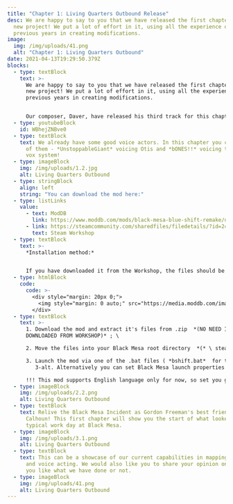 ```yaml
---
title: "Chapter 1: Living Quarters Outbound Release"
desc: We are happy to say to you that we have released the first chapter of our
  new project! We put a lot of effort in it, using all the experience of
  previous years in creating modifications.
image:
  img: /img/uploads/41.png
  alt: "Chapter 1: Living Quarters Outbound"
date: 2021-04-13T19:29:50.379Z
blocks:
  - type: textBlock
    text: >-
      We are happy to say to you that we have released the first chapter of our
      new project! We put a lot of effort in it, using all the experience of
      previous years in creating modifications. 


      Our composer, Daver, have released his third track for this chapter on Youtube!
  - type: youtubeBlock
    id: WBhejZNBve0
  - type: textBlock
    text: We already have some good voice actors. In this chapter you can hear some
      of them - *UnstoppableGiant* voicing Otis and *bONES!!* voicing the tram
      vox system!
  - type: imageBlock
    img: /img/uploads/1.2.jpg
    alt: Living Quarters Outbound
  - type: stringBlock
    align: left
    string: "You can download the mod here:"
  - type: listLinks
    value:
      - text: ModDB
        link: https://www.moddb.com/mods/black-mesa-blue-shift-remake/downloads/black-mesa-blue-shift-chapter-1-living-quarters-outbound
      - link: https://steamcommunity.com/sharedfiles/filedetails/?id=2424633574
        text: Steam Workshop
  - type: textBlock
    text: >-
      *Installation method:*


      If you have downloaded it from the Workshop, the files should be there (near the directory where the game located):
  - type: htmlBlock
    code:
      code: >-
        <div style="margin: 20px 0;">
          <img style="margin: 0 auto;" src="https://media.moddb.com/images/members/5/4214/4213492/profile/Screenshot_2021-03-16_110727.png" alt="Directory of the mod" title="Directory of the mod">
        </div>
  - type: textBlock
    text: >-
      1. Download the mod and extract it's files from .zip  *(NO NEED IF YOU
      DOWNLOADED FROM WORKSHOP)* ; \

      2. Move the files into your Black Mesa root directory  *(* \ steamapps \ common \ Black Mesa) *, so*  "bshift"  *folder could be in the same directory as*  "bms" * folder; \

      3. Launch the mod via one of the .bat files ( *bshift.bat*  for the new UI  *(RECOMMENDED)* ,  *bshift_oldUI.bat*  for the old UI  *(NOT YET READY)* ). \
         3-alt. Alternatively you can set Black Mesa launch properties in Steam to "-game bshift" and launch it via Black Mesa Steam shortcut or from Steam itself.

      !!! This mod supports English language only for now, so set you game / Steam to English in order to evade any possible problems !!!
  - type: imageBlock
    img: /img/uploads/2.2.png
    alt: Living Quarters Outbound
  - type: textBlock
    text: Relive the Black Mesa Incident as Gordon Freeman's best friend - Barney
      Calhoun! This first chapter will show you the start of what looked like a
      typical work day at Black Mesa.
  - type: imageBlock
    img: /img/uploads/3.1.png
    alt: Living Quarters Outbound
  - type: textBlock
    text: This can be a showcase of our current capabilities in mapping, soundtrack
      and voice acting. We would also like you to share your opinion on whether
      you like what we have done or not.
  - type: imageBlock
    img: /img/uploads/41.png
    alt: Living Quarters Outbound
---
```

